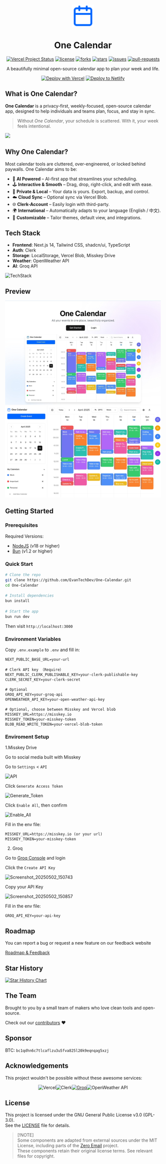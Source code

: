 <div align="center">
  <img src="public/icon.svg" width="72">
  
# One Calendar

<p>

<a href="https://vercel.com/tech-art/one-calendar" target="_blank"><img src="https://vercelbadge.vercel.app/api/EvanTechDev/One-Calendar?style=flat-square" alt="Vercel Project Status"></a>
<a href="https://github.com/EvanTechDev/One-Calendar/blob/master/LICENSE" target="blank"><img src="https://img.shields.io/github/license/EvanTechDev/One-Calendar?style=flat-square" alt="license"></a>
<a href="https://github.com/EvanTechDev/One-Calendar/fork" target="blank"><img src="https://img.shields.io/github/forks/EvanTechDev/One-Calendar?style=flat-square" alt="forks"></a>
<a href="https://github.com/EvanTechDev/One-Calendar/stargazers" target="blank"><img src="https://img.shields.io/github/stars/EvanTechDev/One-Calendar?style=flat-square" alt="stars"></a>
<a href="https://github.com/EvanTechDev/One-Calendar/issues" target="blank"><img src="https://img.shields.io/github/issues/EvanTechDev/One-Calendar?style=flat-square" alt="issues"></a>
<a href="https://github.com/EvanTechDev/One-Calendar/pulls" target="blank"><img src="https://img.shields.io/github/issues-pr/EvanTechDev/One-Calendar?style=flat-square" alt="pull-requests"></a>

</p>

A beautifully minimal open-source calendar app to plan your week and life.


<a href="https://vercel.com/new/clone?repository-url=https://github.com/EvanTechDev/One-Calendar&env=NEXT_PUBLIC_BASE_URL,NEXT_PUBLIC_CLERK_PUBLISHABLE_KEY,CLERK_SECRET_KEY,OPENWEATHER_API_KEY,BLOB_READ_WRITE_TOKEN&project-name=one-calendar&repo-name=one-calendar" style="display: inline-block;"><img src="https://vercel.com/button" alt="Deploy with Vercel" style="height: 32px;"></a>
<a href="https://app.netlify.com/start/deploy?repository=https://github.com/EvanTechDev/One-Calendar" style="display: inline-block;"><img src="https://www.netlify.com/img/deploy/button.svg" alt="Deploy to Netlify" style="height: 32px;"></a>


</div>

## What is One Calendar?

**One Calendar** is a privacy-first, weekly-focused, open-source calendar app, designed to help individuals and teams plan, focus, and stay in sync.

> Without *One Calendar*, your schedule is scattered. With it, your week feels intentional.

<a herf="https://producthunt.com/product/one-calendar"><img src="https://api.producthunt.com/widgets/embed-image/v1/featured.svg?post_id=955482&theme=light&t=1748791250175"></img></a>

## Why One Calendar?

Most calendar tools are cluttered, over-engineered, or locked behind paywalls. One Calendar aims to be:

- 🧠 **AI Powered** – AI-first app that streamlines your scheduling.
- 🕹 **Interactive & Smooth** – Drag, drop, right-click, and edit with ease.
- 🔐 **Private & Local** – Your data is yours. Export, backup, and control.
- ☁️ **Cloud Sync** – Optional sync via Vercel Blob.
- 🌐 **Clerk-Account** – Easily login with third-party.
- 🌍 **International** – Automatically adapts to your language (English / 中文).
- 🧱 **Customizable** – Tailor themes, default view, and integrations.

## Tech Stack

- **Frontend**: Next.js 14, Tailwind CSS, shadcn/ui, TypeScript
- **Auth**: Clerk
- **Storage**: LocalStorage, Vercel Blob, Misskey Drive
- **Weather**: OpenWeather API
- **AI**: Groq API

![TechStack](https://skills-icons.vercel.app/api/icons?i=nextjs,ts,tailwindcss,shadcnui,clerk,groq,vercel,openweather,bun)

## Preview

![Home](public/Home.jpg)
![App](/public/Banner.jpg)

## Getting Started

### Prerequisites

Required Versions:

- [NodeJS](https://nodejs.org) (v18 or higher)
- [Bun](https://bun.sh) (v1.2 or higher)

### Quick Start

```bash
# Clone the repo
git clone https://github.com/EvanTechDev/One-Calendar.git
cd One-Calendar

# Install dependencies
bun install

# Start the app
bun run dev
```

Then visit `http://localhost:3000`

### Environment Variables

Copy `.env.example` to `.env` and fill in:

```env
NEXT_PUBLIC_BASE_URL=your-url

# Clerk API key （Require）
NEXT_PUBLIC_CLERK_PUBLISHABLE_KEY=your-clerk-publishable-key
CLERK_SECRET_KEY=your-clerk-secret

# Optional
GROQ_API_KEY=your-groq-api
OPENWEATHER_API_KEY=your-open-weather-api-key

# Optional, choose between Misskey and Vercel blob
MISSKEY_URL=https://misskey.io
MISSKEY_TOKEN=your-misskey-token
BLOB_READ_WRITE_TOKEN=your-vercel-blob-token
```

### Enviroment Setup

1.Misskey Drive

Go to social media built with Misskey

Go to `Settings` < `API`

![API](https://github.com/user-attachments/assets/db9cead7-96a2-4fd7-8c0b-55429198aa91)

Click `Generate Access Token`

![Generate_Token](https://github.com/user-attachments/assets/db068882-060d-4752-ac5e-7809dfb6a9b8)


Click  `Enable All`, then confirm

![Enable_All](https://github.com/user-attachments/assets/58d445da-4133-4519-9e7e-8f4d62dd9116)

Fill in the env file:

```env
MISSKEY_URL=https://misskey.io (or your url)
MISSKEY_TOKEN=your-misskey-token
```

2. Groq

Go to [Groq Console](https://console.groq.com) and login

Click the `Create API Key`

![Screenshot_20250502_150743](https://github.com/user-attachments/assets/1e8faf08-7afe-405e-83a7-01039de35338)

Copy your API Key

![Screenshot_20250502_150857](https://github.com/user-attachments/assets/55374169-7f2b-480d-924f-80a46b014551)

Fill in the env file:

```env
GROQ_API_KEY=your-api-key
```

## Roadmap

You can report a bug or request a new feature on our feedback website

[Roadmap & Feedback](https://feedback.xyehr.cn)

## Star History

[![Star History Chart](https://api.star-history.com/svg?repos=EvanTechDev/One-Calendar&type=Date)](https://www.star-history.com/#EvanTechDev/One-Calendar&Date)

## The Team

Brought to you by a small team of makers who love clean tools and open-source.

Check out our [contributors](https://github.com/EvanTechDev/One-Calendar/graphs/contributors) ❤️

## Sponsor

BTC: `bc1qdhn6c7tlcaflzu3u5fva825l20k9eqnqag5xzj`

## Acknowledgements

This project wouldn't be possible without these awesome services:

<div style="display: flex; justify-content: center;">
  <a href="https://vercel.com" style="text-decoration: none;"><img src="https://github.com/user-attachments/assets/5107d47f-7ce9-425a-8e24-77c322205bd4" alt="Vercel" width="96"/></a>
  <a href="https://clerk.com" style="text-decoration: none;"><img src="https://github.com/user-attachments/assets/6f9fa5d7-e0c2-4c14-aef9-e39bd0465e23" alt="Clerk" width="96"/></a>
  <a href="https://groq.com" style="text-decoraion: none;"><img src="https://github.com/user-attachments/assets/650dc220-c0a7-4761-a7ce-2c24a7d75133" alt="Groq" width="96"></a>
  <a href="https://openweathermap.org" style="text-decoration: none;"><img src="https://github.com/user-attachments/assets/d07ed7a1-c374-45f5-90fd-17c3de2a9098" alt="OpenWeather API" width="96"/></a>
</div>

## License

This project is licensed under the GNU General Public License v3.0 (GPL-3.0).  
See the [LICENSE](./LICENSE) file for details.

> [!NOTE]\
> Some components are adapted from external sources under the MIT License, including parts of the [Zero Email](https://github.com/Mail-0/Zero) project.  
> These components retain their original license terms. See relevant files for copyright.
